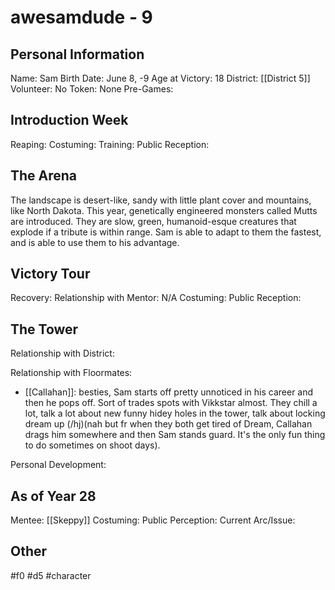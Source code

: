# awesamdude - 9

## Personal Information
Name: Sam
Birth Date: June 8, -9
Age at Victory: 18
District: [[District 5]]
Volunteer: No
Token: None
Pre-Games: 

## Introduction Week
Reaping:
Costuming: 
Training: 
Public Reception: 

## The Arena
The landscape is desert-like, sandy with little plant cover and mountains, like North Dakota. This year, genetically engineered monsters called Mutts are introduced. They are slow, green, humanoid-esque creatures that explode if a tribute is within range. Sam is able to adapt to them the fastest, and is able to use them to his advantage.

## Victory Tour
Recovery: 
Relationship with Mentor: N/A
Costuming: 
Public Reception: 

## The Tower
Relationship with District:

Relationship with Floormates: 
- [[Callahan]]: besties, Sam starts off pretty unnoticed in his career and then he pops off. Sort of trades spots with Vikkstar almost. They chill a lot, talk a lot about new funny hidey holes in the tower, talk about locking dream up (/hj)(nah but fr when they both get tired of Dream, Callahan drags him somewhere and then Sam stands guard. It's the only fun thing to do sometimes on shoot days).

Personal Development:

## As of Year 28
Mentee: [[Skeppy]]
Costuming:
Public Perception:
Current Arc/Issue:

## Other

#f0 #d5 #character